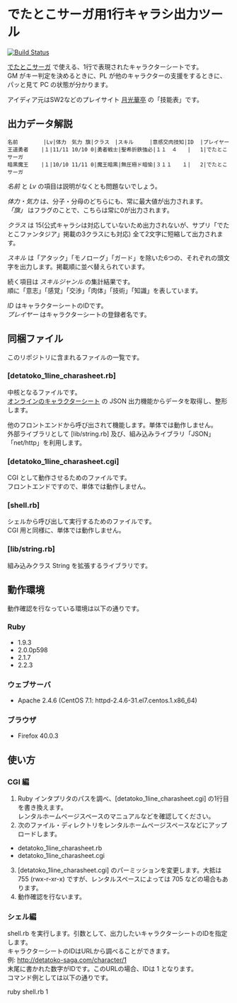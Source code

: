 # でたとこサーガ用1行キャラシ出力ツール

[![Build Status](https://travis-ci.org/koi-chan/detatoko-1line-charasheet.svg?branch=master)](https://travis-ci.org/koi-chan/detatoko-1line-charasheet)

[でたとこサーガ](http://detatoko-saga.com/) で使える、1行で表現されたキャラクターシートです。  
GM がキー判定を決めるときに、PL が他のキャラクターの支援をするときに、パッと見て PC の状態が分かります。

アイディア元はSW2などのプレイサイト [月光華亭](http://geekou.net/) の「技能表」です。

## 出力データ解説

```
名前        |Lv|体力　気力 旗|クラス　|スキル　　　|意感交肉技知|ID  |プレイヤー
王道勇者    |１|11/11 10/10 0|勇者戦士|聖希折鉄強必|１１　４　　|   1|でたとこサーガ
暗黒魔王    |１|10/10 11/11 0|魔王暗黒|無圧極ド暗愉|３１１　　１|   2|でたとこサーガ
```

_名前_ と _Lv_ の項目は説明がなくとも問題ないでしょう。

_体力・気力_ は、分子・分母のどちらにも、常に最大値が出力されます。  
_「旗」_ はフラグのことで、こちらは常に0が出力されます。

_クラス_ は 15(公式キャラシは対応していないため出力されないが、サプリ「でたとこファンタジア」掲載の3クラスにも対応) 全て2文字に短縮して出力されます。

_スキル_ は「アタック」「モノローグ」「ガード」を除いた6つの、それぞれの頭文字を出力します。掲載順に並べ替えられています。

続く項目は _スキルジャンル_ の集計結果です。  
順に「意志」「感覚」「交渉」「肉体」「技術」「知識」を表しています。

_ID_ はキャラクターシートのIDです。  
_プレイヤー_ はキャラクターシートの登録者名です。


## 同梱ファイル

このリポジトリに含まれるファイルの一覧です。

### [detatoko_1line_charasheet.rb]

中核となるファイルです。  
[オンラインのキャラクターシート](http://detatoko-saga.com/character/) の JSON 出力機能からデータを取得し、整形します。

他のフロントエンドから呼び出されて機能します。単体では動作しません。  
外部ライブラリとして [lib/string.rb] 及び、組み込みライブラリ「JSON」「net/http」を利用します。

### [detatoko_1line_charasheet.cgi]

CGI として動作させるためのファイルです。  
フロントエンドですので、単体では動作しません。

### [shell.rb]

シェルから呼び出して実行するためのファイルです。  
CGI 用と同様に、単体では動作しません。 

### [lib/string.rb]

組み込みクラス String を拡張するライブラリです。


## 動作環境

動作確認を行なっている環境は以下の通りです。

### Ruby

* 1.9.3
* 2.0.0p598
* 2.1.7
* 2.2.3

### ウェブサーバ

* Apache 2.4.6 (CentOS 7.1: httpd-2.4.6-31.el7.centos.1.x86_64)

### ブラウザ

* Firefox 40.0.3


## 使い方

### CGI 編

1. Ruby インタプリタのパスを調べ、[detatoko_1line_charasheet.cgi] の1行目を書き換えます。  
レンタルホームページスペースのマニュアルなどを確認してください。
2. 次のファイル・ディレクトリをレンタルホームページスペースなどにアップロードします。  
  * detatoko_1line_charasheet.rb
  * detatoko_1line_charasheet.cgi
3. [detatoko_1line_charasheet.cgi] のパーミッションを変更します。大抵は 755 (rwx-r-xr-x) ですが、レンタルスペースによっては 705 などの場合もあります。
4. 動作確認を行ないます。

### シェル編

shell.rb を実行します。引数として、出力したいキャラクターシートのIDを指定します。  
キャラクターシートのIDはURLから調べることができます。  
例: http://detatoko-saga.com/character/1  
末尾に書かれた数字がIDです。このURLの場合、IDは 1 となります。  
コマンド例としては以下の通りです。

ruby shell.rb 1

